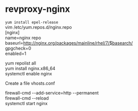 # revproxy-nginx

  `yum install epel-release` <br />
  vim /etc/yum.repos.d/nginx.repo <br />
  [nginx] <br />
  name=nginx repo <br />
  baseurl=http://nginx.org/packages/mainline/rhel/7/$basearch/ <br />
  gpgcheck=0 <br />
  enabled=1 <br />
    
  yum repolist all <br />
  yum install nginx.x86_64 <br />
  systemctl enable nginx <br />

Create a file vhosts.conf <br />

  firewall-cmd --add-service=http --permanent <br />
  firewall-cmd --reload <br />
  systemctl start nginx <br />
  
